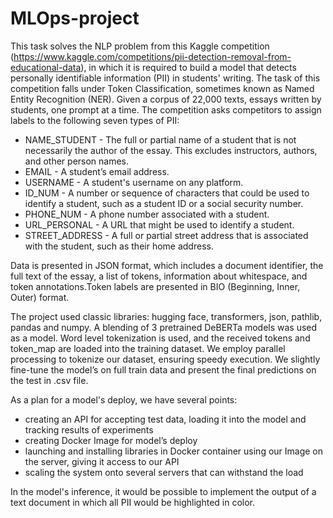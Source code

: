 # MLOps-project
This task solves the NLP problem from this Kaggle competition (https://www.kaggle.com/competitions/pii-detection-removal-from-educational-data), in which it is required to build a model that detects personally identifiable information (PII) in students' writing. The task of this competition falls under Token Classification, sometimes known as Named Entity Recognition (NER).
Given a corpus of 22,000 texts, essays written by students, one prompt at a time.
The competition asks competitors to assign labels to the following seven types of PII:
* NAME_STUDENT - The full or partial name of a student that is not necessarily the author of the essay. This excludes instructors, authors, and other person names.
* EMAIL - A student’s email address.
* USERNAME - A student's username on any platform.
* ID_NUM - A number or sequence of characters that could be used to identify a student, such as a student ID or a social security number.
* PHONE_NUM - A phone number associated with a student.
* URL_PERSONAL - A URL that might be used to identify a student.
* STREET_ADDRESS - A full or partial street address that is associated with the student, such as their home address.

Data is presented in JSON format, which includes a document identifier, the full text of the essay, a list of tokens, information about whitespace, and token annotations.Token labels are presented in BIO (Beginning, Inner, Outer) format.

The project used classic libraries: hugging face, transformers, json, pathlib, pandas and numpy. A blending of 3 pretrained DeBERTa models was used as a model. Word level tokenization is used, and the received tokens and token_map are loaded into the training dataset. We employ parallel processing to tokenize our dataset, ensuring speedy execution. We slightly fine-tune the model’s on full train data and present the final predictions on the test in .csv file.

As a plan for a model's deploy, we have several points: 
* creating an API for accepting test data, loading it into the model and tracking results of experiments
* creating Docker Image for model’s deploy
* launching and installing libraries in Docker container using our Image on the server, giving it access to our API
* scaling the system onto several servers that can withstand the load

In the model's inference, it would be possible to implement the output of a text document in which all PII would be highlighted in color.
